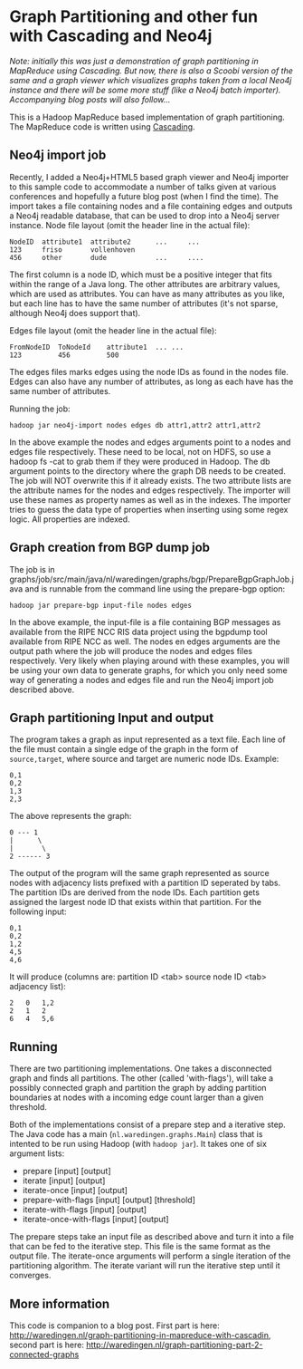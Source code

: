 # Graph Partitioning and other fun with Cascading and Neo4j
*Note: initially this was just a demonstration of graph partitioning in MapReduce using Cascading. But now, there is also a Scoobi version of the same and a graph viewer which visualizes graphs taken from a local Neo4j instance and there will be some more stuff (like a Neo4j batch importer). Accompanying blog posts will also follow...*

This is a Hadoop MapReduce based implementation of graph partitioning. The MapReduce code is written using [Cascading](http://www.cascading.org/ "Cascading").

## Neo4j import job
Recently, I added a Neo4j+HTML5 based graph viewer and Neo4j importer to this sample code to accommodate a number of talks given at various conferences and hopefully a future blog post (when I find the time). The import takes a file containing nodes and a file containing edges and outputs a Neo4j readable database, that can be used to drop into a Neo4j server instance.
Node file layout (omit the header line in the actual file):
```
NodeID	attribute1	attribute2		...		...
123		friso		vollenhoven
456		other		dude			...		....
```
The first column is a node ID, which must be a positive integer that fits within the range of a Java long. The other attributes are arbitrary values, which are used as attributes. You can have as many attributes as you like, but each line has to have the same number of attributes (it's not sparse, although Neo4j does support that).

Edges file layout (omit the header line in the actual file):
```
FromNodeID	ToNodeId	attribute1	...	...
123			456			500
```
The edges files marks edges using the node IDs as found in the nodes file. Edges can also have any number of attributes, as long as each have has the same number of attributes.

Running the job:
```
hadoop jar neo4j-import nodes edges db attr1,attr2 attr1,attr2
```

In the above example the nodes and edges arguments point to a nodes and edges file respectively. These need to be local, not on HDFS, so use a hadoop fs -cat to grab them if they were produced in Hadoop. The db argument points to the directory where the graph DB needs to be created. The job will NOT overwrite this if it already exists. The two attribute lists are the attribute names for the nodes and edges respectively. The importer will use these names as property names as well as in the indexes. The importer tries to guess the data type of properties when inserting using some regex logic. All properties are indexed.

## Graph creation from BGP dump job
The job is in graphs/job/src/main/java/nl/waredingen/graphs/bgp/PrepareBgpGraphJob.java and is runnable from the command line using the prepare-bgp option:
```
hadoop jar prepare-bgp input-file nodes edges
```
In the above example, the input-file is a file containing BGP messages as available from the RIPE NCC RIS data project using the bgpdump tool available from RIPE NCC as well. The nodes en edges arguments are the output path where the job will produce the nodes and edges files respectively. Very likely when playing around with these examples, you will be using your own data to generate graphs, for which you only need some way of generating a nodes and edges file and run the Neo4j import job described above.

## Graph partitioning Input and output
The program takes a graph as input represented as a text file. Each line of the file must contain a single edge of the graph in the form of `source,target`, where source and target are numeric node IDs. Example:

```
0,1
0,2
1,3
2,3
```

The above represents the graph:

```
0 --- 1
|      \
|       \
2 ------ 3
```

The output of the program will the same graph represented as source nodes with adjacency lists prefixed with a partition ID seperated by tabs. The partition IDs are derived from the node IDs. Each partition gets assigned the largest node ID that exists within that partition. For the following input:

```
0,1
0,2
1,2
4,5
4,6
```

It will produce (columns are: partition ID \<tab\> source node ID \<tab\> adjacency list):

```
2	0	1,2
2	1	2
6	4	5,6
```

## Running
There are two partitioning implementations. One takes a disconnected graph and finds all partitions. The other (called 'with-flags'), will take a possibly connected graph and partition the graph by adding partition boundaries at nodes with a incoming edge count larger than a given threshold.

Both of the implementations consist of a prepare step and a iterative step. The Java code has a main (`nl.waredingen.graphs.Main`) class that is intented to be run using Hadoop (with `hadoop jar`). It takes one of six argument lists:

* prepare \[input\] \[output\]
* iterate \[input\] \[output\]
* iterate-once \[input\] \[output\]
* prepare-with-flags \[input\] \[output\] \[threshold\]
* iterate-with-flags \[input\] \[output\]
* iterate-once-with-flags \[input\] \[output\]

The prepare steps take an input file as described above and turn it into a file that can be fed to the iterative step. This file is the same format as the output file. The iterate-once arguments will perform a single iteration of the partitioning algorithm. The iterate variant will run the iterative step until it converges.

## More information
This code is companion to a blog post. First part is here: http://waredingen.nl/graph-partitioning-in-mapreduce-with-cascadin, second part is here: http://waredingen.nl/graph-partitioning-part-2-connected-graphs
